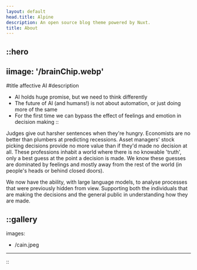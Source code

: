 ```yaml
---
layout: default
head.title: Alpine
description: An open source blog theme powered by Nuxt.
title: About
---
```


::hero
---
iimage: '/brainChip.webp'
---
#title
affective AI
#description
- AI holds huge promise, but we need to think differently
- The future of AI (and humans!) is not about automation, or just doing more of the same
- For the first time we can bypass the effect of feelings and emotion in decision making
::

Judges give out harsher sentences when they're hungry. Economists are no better than plumbers at predicting recessions. Asset managers' stock picking decisions provide no more value than if they'd made no decision at all.  These professions inhabit a world where there is no knowable 'truth', only a best guess at the point a decision is made.  We know these guesses are dominated by feelings and mostly away from the rest of the world (in people's heads or behind closed doors).

We now have the ability, with large language models, to analyse processes that were previously hidden from view. Supporting both the individuals that are making the decisions and the general public in understanding how they are made. 

::gallery
---
images:
  - /cain.jpeg
---
::
